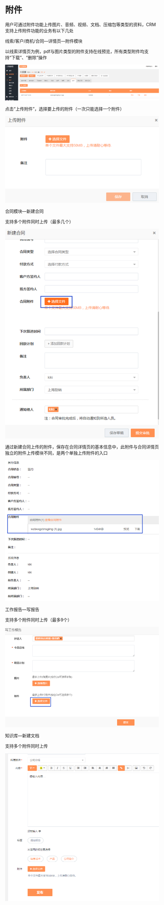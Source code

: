 # **附件**

用户可通过附件功能上传图片、音频、视频、文档、压缩包等类型的资料，CRM支持上传附件功能的业务有以下几处

线索/客户/商机/合同—详情页—附件模块

以线索详情页为例，pdf与图片类型的附件支持在线预览，所有类型附件均支持“下载”、“删除”操作

![](/assets/lix附件.png)

点击“上传附件”，选择要上传的附件（一次只能选择一个附件）

![](/assets/lix附件3.png)

合同模块—新建合同

支持多个附件同时上传（最多几个）

![](/assets/lix合同附件.png)

通过新建合同上传的附件，保存在合同详情页的基本信息中，此附件与合同详情页独立的附件上传模块不同，是两个单独上传附件的入口

![](/assets/lix合同附件2.png)

工作报告—写报告

支持多个附件同时上传（最多9个）

![](/assets/lix写报告2.png)

知识库—新建文档

支持多个附件同时上传

![](/assets/lix新建文档.png)

